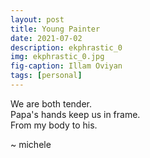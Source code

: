 ```yaml
---
layout: post
title: Young Painter
date: 2021-07-02
description: ekphrastic_0
img: ekphrastic_0.jpg
fig-caption: Illam Oviyan
tags: [personal]
---
```

We are both tender.   
Papa's hands keep us in frame.   
From my body to his.   

~ michele